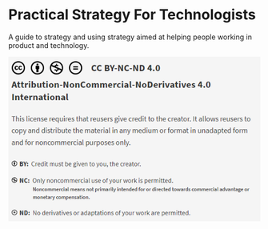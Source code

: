 # Practical Strategy For Technologists

A guide to strategy and using strategy aimed at helping people working in product and technology.

<img src="images/LICENSE.png" ALT="CC BY-NC-ND 4.0 Attribution-NonCommercial-NoDerivatives 4.0 International">
